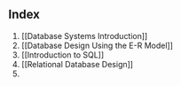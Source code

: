 ## Index
1. [[Database Systems Introduction]]
2. [[Database Design Using the E-R Model]]
3. [[Introduction to SQL]]
4. [[Relational Database Design]]
5. 